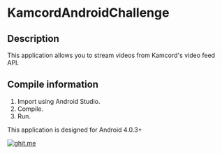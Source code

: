 # KamcordAndroidChallenge

## Description
This application allows you to stream videos from Kamcord's video feed API. 

## Compile information
1. Import using Android Studio. 
2. Compile.
3. Run.

This application is designed for Android 4.0.3+

[![ghit.me](https://ghit.me/badge.svg?repo=ver2point0/KamcordAndroidChallenge)](https://ghit.me/repo/ver2point0/KamcordAndroidChallenge)
